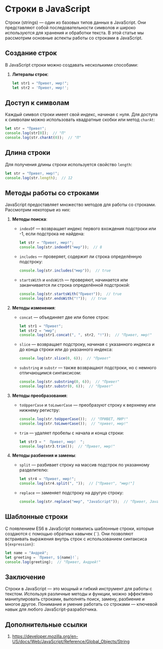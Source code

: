 # Строки в JavaScript

Строки (strings) — один из базовых типов данных в JavaScript. Они представляют собой последовательности символов и
широко используются для хранения и обработки текста. В этой статье мы рассмотрим основные аспекты работы со строками в
JavaScript.

## Создание строк

В JavaScript строки можно создавать несколькими способами:

1. **Литералы строк**:
    ```javascript
    let str1 = "Привет, мир!";
    let str2 = 'Привет, мир!';
    ```

## Доступ к символам

Каждый символ строки имеет свой индекс, начиная с нуля. Для доступа к символам можно использовать квадратные скобки или
метод `charAt`:

```javascript
let str = "Привет";
console.log(str[0]);  // "П"
console.log(str.charAt(0));  // "П"
```

## Длина строки

Для получения длины строки используется свойство `length`:

```javascript
let str = "Привет, мир!";
console.log(str.length);  // 12
```

## Методы работы со строками

JavaScript предоставляет множество методов для работы со строками. Рассмотрим некоторые из них:

1. **Методы поиска**:
    - `indexOf` — возвращает индекс первого вхождения подстроки или -1, если подстрока не найдена:
      ```javascript
      let str = "Привет, мир!";
      console.log(str.indexOf("мир"));  // 8
      ```

    - `includes` — проверяет, содержит ли строка определённую подстроку:
      ```javascript
      console.log(str.includes("мир"));  // true
      ```

    - `startsWith` и `endsWith` — проверяют, начинается или заканчивается ли строка определённой подстрокой:
      ```javascript
      console.log(str.startsWith("Привет"));  // true
      console.log(str.endsWith("!"));  // true
      ```

2. **Методы изменения**:
    - `concat` — объединяет две или более строк:
      ```javascript
      let str1 = "Привет";
      let str2 = "мир";
      console.log(str1.concat(", ", str2, "!"));  // "Привет, мир!"
      ```

    - `slice` — возвращает подстроку, начиная с указанного индекса и до конца строки или до указанного индекса:
      ```javascript
      console.log(str.slice(0, 6));  // "Привет"
      ```

    - `substring` и `substr` — также возвращают подстроки, но с немного отличающимся синтаксисом:
      ```javascript
      console.log(str.substring(0, 6));  // "Привет"
      console.log(str.substr(0, 6));  // "Привет"
      ```

3. **Методы преобразования**:
    - `toUpperCase` и `toLowerCase` — преобразуют строку к верхнему или нижнему регистру:
      ```javascript
      console.log(str.toUpperCase());  // "ПРИВЕТ, МИР!"
      console.log(str.toLowerCase());  // "привет, мир!"
      ```

    - `trim` — удаляет пробелы с начала и конца строки:
      ```javascript
      let str3 = "  Привет, мир!  ";
      console.log(str3.trim());  // "Привет, мир!"
      ```

4. **Методы разбиения и замены**:
    - `split` — разбивает строку на массив подстрок по указанному разделителю:
      ```javascript
      let str4 = "Привет, мир!";
      console.log(str4.split(", "));  // ["Привет", "мир!"]
      ```

    - `replace` — заменяет подстроку на другую строку:
      ```javascript
      console.log(str.replace("мир", "JavaScript"));  // "Привет, JavaScript!"
      ```

## Шаблонные строки

С появлением ES6 в JavaScript появились шаблонные строки, которые создаются с помощью обратных кавычек (`` ` ``). Они
позволяют встраивать выражения внутрь строк с использованием синтаксиса `${expression}`:

```javascript
let name = "Андрей";
let greeting = `Привет, ${name}!`;
console.log(greeting);  // "Привет, Андрей!"
```

## Заключение

Строки в JavaScript — это мощный и гибкий инструмент для работы с текстом. Используя различные методы и функции, можно
эффективно манипулировать строками, выполнять поиск, замену, разбиение и многое другое. Понимание и умение работать со
строками — ключевой навык для любого JavaScript-разработчика.

## Дополнительные ссылки 

1. https://developer.mozilla.org/en-US/docs/Web/JavaScript/Reference/Global_Objects/String
